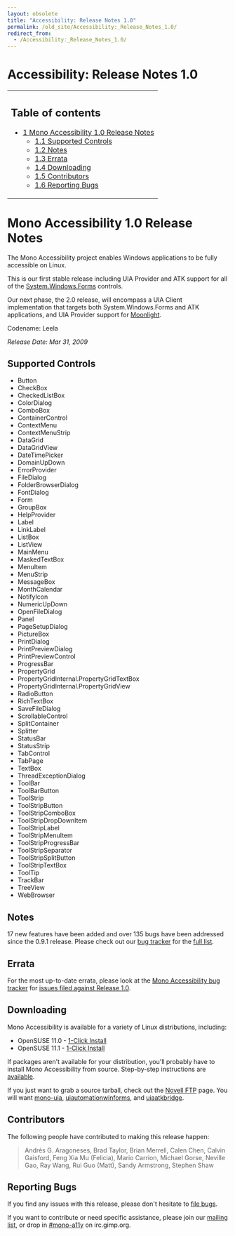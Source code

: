 ```yaml
---
layout: obsolete
title: "Accessibility: Release Notes 1.0"
permalink: /old_site/Accessibility:_Release_Notes_1.0/
redirect_from:
  - /Accessibility:_Release_Notes_1.0/
---
```


Accessibility: Release Notes 1.0
================================

<table>
<col width="100%" />
<tbody>
<tr class="odd">
<td align="left"><h2>Table of contents</h2>
<ul>
<li><a href="#mono-accessibility-10-release-notes">1 Mono Accessibility 1.0 Release Notes</a>
<ul>
<li><a href="#supported-controls">1.1 Supported Controls</a></li>
<li><a href="#notes">1.2 Notes</a></li>
<li><a href="#errata">1.3 Errata</a></li>
<li><a href="#downloading">1.4 Downloading</a></li>
<li><a href="#contributors">1.5 Contributors</a></li>
<li><a href="#reporting-bugs">1.6 Reporting Bugs</a></li>
</ul></li>
</ul></td>
</tr>
</tbody>
</table>

Mono Accessibility 1.0 Release Notes
====================================

The Mono Accessibility project enables Windows applications to be fully accessible on Linux.

This is our first stable release including UIA Provider and ATK support for all of the [System.Windows.Forms](/index.php?title=System.Windows.Forms&action=edit&redlink=1 "System.Windows.Forms (page does not exist)") controls.

Our next phase, the 2.0 release, will encompass a UIA Client implementation that targets both System.Windows.Forms and ATK applications, and UIA Provider support for [Moonlight]({{site.github.url}}/old_site/Moonlight "Moonlight").

Codename: Leela

*Release Date: Mar 31, 2009*

Supported Controls
------------------

-   Button
-   CheckBox
-   CheckedListBox
-   ColorDialog
-   ComboBox
-   ContainerControl
-   ContextMenu
-   ContextMenuStrip
-   DataGrid
-   DataGridView
-   DateTimePicker
-   DomainUpDown
-   ErrorProvider
-   FileDialog
-   FolderBrowserDialog
-   FontDialog
-   Form
-   GroupBox
-   HelpProvider
-   Label
-   LinkLabel
-   ListBox
-   ListView
-   MainMenu
-   MaskedTextBox
-   MenuItem
-   MenuStrip
-   MessageBox
-   MonthCalendar
-   NotifyIcon
-   NumericUpDown
-   OpenFileDialog
-   Panel
-   PageSetupDialog
-   PictureBox
-   PrintDialog
-   PrintPreviewDialog
-   PrintPreviewControl
-   ProgressBar
-   PropertyGrid
-   PropertyGridInternal.PropertyGridTextBox
-   PropertyGridInternal.PropertyGridView
-   RadioButton
-   RichTextBox
-   SaveFileDialog
-   ScrollableControl
-   SplitContainer
-   Splitter
-   StatusBar
-   StatusStrip
-   TabControl
-   TabPage
-   TextBox
-   ThreadExceptionDialog
-   ToolBar
-   ToolBarButton
-   ToolStrip
-   ToolStripButton
-   ToolStripComboBox
-   ToolStripDropDownItem
-   ToolStripLabel
-   ToolStripMenuItem
-   ToolStripProgressBar
-   ToolStripSeparator
-   ToolStripSplitButton
-   ToolStripTextBox
-   ToolTip
-   TrackBar
-   TreeView
-   WebBrowser

Notes
-----

17 new features have been added and over 135 bugs have been addressed since the 0.9.1 release. Please check out our [bug tracker](https://bugzilla.novell.com/buglist.cgi?query_format=advanced&classification=Mono&product=UI+Automation) for the [full list](https://bugzilla.novell.com/buglist.cgi?query_format=advanced&classification=Mono&product=UI+Automation&bug_status=RESOLVED&bug_status=VERIFIED&bug_status=CLOSED&chfieldfrom=2009-02-06&chfieldto=2009-03-13).

Errata
------

For the most up-to-date errata, please look at the [Mono Accessibility bug tracker](https://bugzilla.novell.com/buglist.cgi?query_format=advanced&classification=Mono&product=UI+Automation) for [issues filed against Release 1.0](https://bugzilla.novell.com/buglist.cgi?query_format=advanced&classification=Mono&product=UI+Automation&version=Release+1.0&bug_status=NEW&bug_status=ASSIGNED&bug_status=NEEDINFO&bug_status=REOPENED).

Downloading
-----------

Mono Accessibility is available for a variety of Linux distributions, including:

-   OpenSUSE 11.0 - [1-Click Install](http://download.opensuse.org/repositories/Mono:/UIA/MonoOpenSUSE_11.0/mono-uia.ymp)
-   OpenSUSE 11.1 - [1-Click Install](http://download.opensuse.org/repositories/Mono:/UIA/MonoOpenSUSE_11.1/mono-uia.ymp)

If packages aren't available for your distribution, you'll probably have to install Mono Accessibility from source. Step-by-step instructions are [available]({{site.github.url}}/old_site/Accessibility:_Installing_From_Source "Accessibility: Installing From Source").

If you just want to grab a source tarball, check out the [Novell FTP](ftp://ftp.novell.com/pub/mono/sources/) page. You will want [mono-uia](ftp://ftp.novell.com/pub/mono/sources/mono-uia), [uiautomationwinforms](ftp://ftp.novell.com/pub/mono/sources/uiautomationwinforms), and [uiaatkbridge](ftp://ftp.novell.com/pub/mono/sources/uiaatkbridge).

Contributors
------------

The following people have contributed to making this release happen:

> Andrés G. Aragoneses, Brad Taylor, Brian Merrell, Calen Chen, Calvin Gaisford, Feng Xia Mu (Felicia), Mario Carrion, Michael Gorse, Neville Gao, Ray Wang, Rui Guo (Matt), Sandy Armstrong, Stephen Shaw

Reporting Bugs
--------------

If you find any issues with this release, please don't hesitate to [file bugs](https://bugzilla.novell.com/enter_bug.cgi?product=UI%20Automation).

If you want to contribute or need specific assistance, please join our [mailing list](http://forge.novell.com/mailman/listinfo/mono-a11y), or drop in [\#mono-a11y](irc://irc.gimp.org/mono-a11y) on irc.gimp.org.

